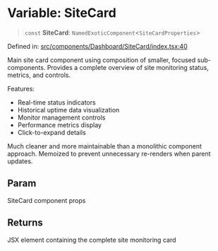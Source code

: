 # Variable: SiteCard

> `const` **SiteCard**: `NamedExoticComponent`\<`SiteCardProperties`\>

Defined in: [src/components/Dashboard/SiteCard/index.tsx:40](https://github.com/Nick2bad4u/Uptime-Watcher/blob/2a45eeb1723f8f7089001af2c92aa07d82dfe7e4/src/components/Dashboard/SiteCard/index.tsx#L40)

Main site card component using composition of smaller, focused sub-components.
Provides a complete overview of site monitoring status, metrics, and controls.

Features:
- Real-time status indicators
- Historical uptime data visualization
- Monitor management controls
- Performance metrics display
- Click-to-expand details

Much cleaner and more maintainable than a monolithic component approach.
Memoized to prevent unnecessary re-renders when parent updates.

## Param

SiteCard component props

## Returns

JSX element containing the complete site monitoring card
